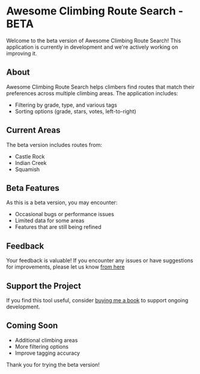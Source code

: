 # Awesome Climbing Route Search - BETA

Welcome to the beta version of Awesome Climbing Route Search! This application is currently in development and we're actively working on improving it.

## About

Awesome Climbing Route Search helps climbers find routes that match their preferences across multiple climbing areas. The application includes:

- Filtering by grade, type, and various tags
- Sorting options (grade, stars, votes, left-to-right)

## Current Areas

The beta version includes routes from:
- Castle Rock
- Indian Creek
- Squamish

## Beta Features

As this is a beta version, you may encounter:
- Occasional bugs or performance issues
- Limited data for some areas
- Features that are still being refined

## Feedback

Your feedback is valuable! If you encounter any issues or have suggestions for improvements, please let us know [from here](https://github.com/jhirono/mtnpj/issues)

## Support the Project

If you find this tool useful, consider [buying me a book](https://www.buymeacoffee.com/bonvi) to support ongoing development.

## Coming Soon

- Additional climbing areas
- More filtering options
- Improve tagging accuracy

Thank you for trying the beta version! 